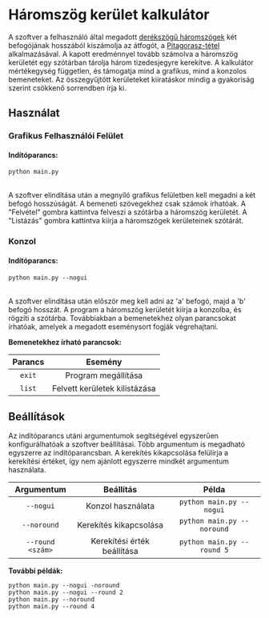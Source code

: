 # Háromszög kerület kalkulátor

A szoftver a felhasználó által megadott [derékszögű háromszögek](https://hu.wikipedia.org/wiki/Der%C3%A9ksz%C3%B6g%C5%B1_h%C3%A1romsz%C3%B6g) két befogójának hosszából kiszámolja az átfogót, a [Pitagorasz-tétel](https://hu.wikipedia.org/wiki/Pitagorasz-t%C3%A9tel) alkalmazásával. A kapott eredménnyel tovább számolva a háromszög kerületét egy szótárban tárolja három tizedesjegyre kerekítve. A kalkulátor mértékegység független, és támogatja mind a grafikus, mind a konzolos bemeneteket. Az összegyűjtött kerületeket kiíratáskor mindig a gyakoriság szerint csökkenő sorrendben írja ki.

## Használat

### Grafikus Felhasználói Felület
#### Indítóparancs:
```
python main.py
```
</br>
A szoftver elindítása után a megnyíló grafikus felületben kell megadni a két befogó hosszúságát. A bemeneti szövegekhez csak számok írhatóak. A "Felvétel" gombra kattintva felveszi a szótárba a háromszög kerületét. A "Listázás" gombra kattintva kiírja a háromszögek kerületeinek szótárát.

### Konzol
#### Indítóparancs:
```
python main.py --nogui
```
</br>
A szoftver elindítása után először meg kell adni az 'a' befogó, majd a 'b' befogó hosszát. A program a háromszög kerületét kiírja a konzolba, és rögzíti a szótárba. Továbbiakban a bemenetekhez olyan parancsokat írhatóak, amelyek a megadott eseménysort fogják végrehajtani.

**Bemenetekhez írható parancsok:**

| Parancs | Esemény |
| :-------: | :-------: |
| `exit` | Program megállítása |
| `list` | Felvett kerületek kilistázása |

## Beállítások

Az indítóparancs utáni argumentumok segítségével egyszerűen konfigurálhatóak a szoftver beállításai. Több argumentum is megadható egyszerre az indítóparancsban. A kerekítés kikapcsolása felülírja a kerekítési értéket, így nem ajánlott egyszerre mindkét argumentum használata.

| Argumentum | Beállítás | Példa |
| :---: | :---: | :---: |
| `--nogui` | Konzol használata | `python main.py --nogui` |
| `--noround` | Kerekítés kikapcsolása | `python main.py --noround` |
| `--round <szám>` | Kerekítési érték beállítása | `python main.py --round 5` |

**További példák:**
```
python main.py --nogui -noround
python main.py --nogui --round 2
python main.py --noround
python main.py --round 4
```

